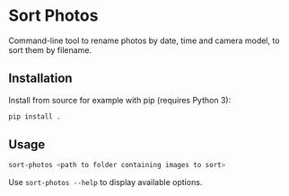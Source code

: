 # Sort Photos

Command-line tool to rename photos by date, time and camera model, to sort them by filename.

## Installation

Install from source for example with pip (requires Python 3):
```bash
pip install .
```

## Usage

```bash
sort-photos <path to folder containing images to sort>
```

Use `sort-photos --help` to display available options.
